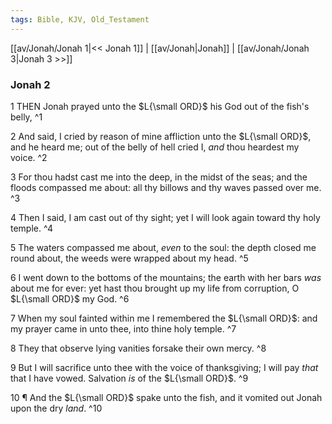 ```yaml
---
tags: Bible, KJV, Old_Testament
---
```


[[av/Jonah/Jonah 1|<< Jonah 1]] | [[av/Jonah|Jonah]] | [[av/Jonah/Jonah 3|Jonah 3 >>]]

### Jonah 2

1 THEN Jonah prayed unto the $L{\small ORD}$ his God out of the fish's belly, ^1

2 And said, I cried by reason of mine affliction unto the $L{\small ORD}$, and he heard me; out of the belly of hell cried I, _and_ thou heardest my voice. ^2

3 For thou hadst cast me into the deep, in the midst of the seas; and the floods compassed me about: all thy billows and thy waves passed over me. ^3

4 Then I said, I am cast out of thy sight; yet I will look again toward thy holy temple. ^4

5 The waters compassed me about, _even_ to the soul: the depth closed me round about, the weeds were wrapped about my head. ^5

6 I went down to the bottoms of the mountains; the earth with her bars _was_ about me for ever: yet hast thou brought up my life from corruption, O $L{\small ORD}$ my God. ^6

7 When my soul fainted within me I remembered the $L{\small ORD}$: and my prayer came in unto thee, into thine holy temple. ^7

8 They that observe lying vanities forsake their own mercy. ^8

9 But I will sacrifice unto thee with the voice of thanksgiving; I will pay _that_ that I have vowed. Salvation _is_ of the $L{\small ORD}$. ^9

10 ¶ And the $L{\small ORD}$ spake unto the fish, and it vomited out Jonah upon the dry _land_. ^10
